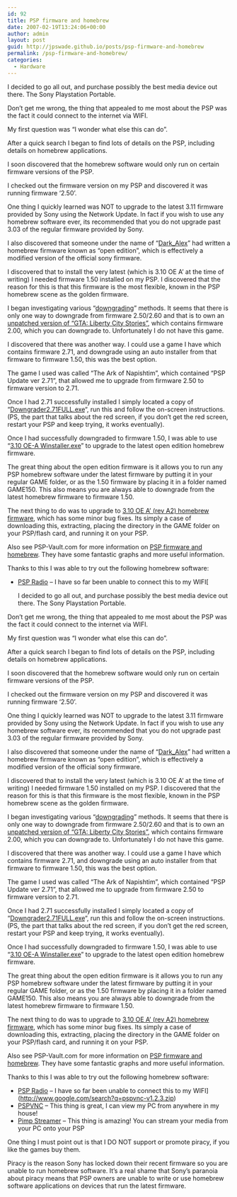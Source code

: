 ```yaml
---
id: 92
title: PSP firmware and homebrew
date: 2007-02-19T13:24:06+00:00
author: admin
layout: post
guid: http://jpswade.github.io/posts/psp-firmware-and-homebrew
permalink: /psp-firmware-and-homebrew/
categories:
  - Hardware
---
```

<p class="lead">
  I decided to go all out, and purchase possibly the best media device out there. The Sony Playstation Portable.
</p>

Don&#8217;t get me wrong, the thing that appealed to me most about the PSP was the fact it could connect to the internet via WIFI.

My first question was &#8220;I wonder what else this can do&#8221;.

After a quick search I began to find lots of details on the PSP, including details on homebrew applications.

I soon discovered that the homebrew software would only run on certain firmware versions of the PSP.

I checked out the firmware version on my PSP and discovered it was running firmware &#8216;2.50&#8217;.

One thing I quickly learned was NOT to upgrade to the latest 3.11 firmware provided by Sony using the Network Update. In fact if you wish to use any homebrew software ever, its recommended that you do not upgrade past 3.03 of the regular firmware provided by Sony.

I also discovered that someone under the name of &#8220;[Dark_Alex](http://www.dark-alex.org/)&#8221; had written a homebrew firmware known as &#8220;open edition&#8221;, which is effectively a modified version of the official sony firmware.

I discovered that to install the very latest (which is 3.10 OE A&#8217; at the time of writing) I needed firmware 1.50 installed on my PSP. I discovered that the reason for this is that this firmware is the most flexible, known in the PSP homebrew scene as the golden firmware.

I began investigating various &#8220;[downgrading](http://www.psp-hacks.com/forums/about17935.html)&#8221; methods. It seems that there is only one way to downgrade from firmware 2.50/2.60 and that is to own an [unpatched version of &#8220;GTA: Liberty City Stories&#8221;](http://web.archive.org/web/20070420180100/http://img223.imageshack.us:80/img223/271/jim420gtaunpatchedqjpreviewthez5.jpg), which contains firmware 2.00, which you can downgrade to. Unfortunately I do not have this game.

I discovered that there was another way. I could use a game I have which contains firmware 2.71, and downgrade using an auto installer from that firmware to firmware 1.50, this was the best option.

The game I used was called &#8220;The Ark of Napishtim&#8221;, which contained &#8220;PSP Update ver 2.71&#8221;, that allowed me to upgrade from firmware 2.50 to firmware version to 2.71.

Once I had 2.71 successfully installed I simply located a copy of &#8220;[Downgrader2.71FULL.exe](http://www.google.com/search?q=Downgrader2.71FULL.exe)&#8220;, run this and follow the on-screen instructions. (PS, the part that talks about the red screen, if you don&#8217;t get the red screen, restart your PSP and keep trying, it works eventually).

Once I had successfully downgraded to firmware 1.50, I was able to use &#8220;[3.10 OE-A Winstaller.exe](http://www.google.com/search?q=3.10+OE-A+Winstaller.exe)&#8221; to upgrade to the latest open edition homebrew firmware.

The great thing about the open edition firmware is it allows you to run any PSP homebrew software under the latest firmware by putting it in your regular GAME folder, or as the 1.50 firmware by placing it in a folder named GAME150. This also means you are always able to downgrade from the latest homebrew firmware to firmware 1.50.

The next thing to do was to upgrade to [3.10 OE A&#8217; (rev A2) homebrew firmware](http://forums.exophase.com/showthread.php?t=434), which has some minor bug fixes. Its simply a case of downloading this, extracting, placing the directory in the GAME folder on your PSP/flash card, and running it on your PSP.

Also see PSP-Vault.com for more information on [PSP firmware and homebrew](http://www.psp-vault.com/module-htmlpages-display-pid-14.psp). They have some fantastic graphs and more useful information.

Thanks to this I was able to try out the following homebrew software:

  * [PSP Radio](http://pspradio.sourceforge.net/) &#8211; I have so far been unable to connect this to my WIFI[<p class="lead">
  I decided to go all out, and purchase possibly the best media device out there. The Sony Playstation Portable.
</p>

Don&#8217;t get me wrong, the thing that appealed to me most about the PSP was the fact it could connect to the internet via WIFI.

My first question was &#8220;I wonder what else this can do&#8221;.

After a quick search I began to find lots of details on the PSP, including details on homebrew applications.

I soon discovered that the homebrew software would only run on certain firmware versions of the PSP.

I checked out the firmware version on my PSP and discovered it was running firmware &#8216;2.50&#8217;.

One thing I quickly learned was NOT to upgrade to the latest 3.11 firmware provided by Sony using the Network Update. In fact if you wish to use any homebrew software ever, its recommended that you do not upgrade past 3.03 of the regular firmware provided by Sony.

I also discovered that someone under the name of &#8220;[Dark_Alex](http://www.dark-alex.org/)&#8221; had written a homebrew firmware known as &#8220;open edition&#8221;, which is effectively a modified version of the official sony firmware.

I discovered that to install the very latest (which is 3.10 OE A&#8217; at the time of writing) I needed firmware 1.50 installed on my PSP. I discovered that the reason for this is that this firmware is the most flexible, known in the PSP homebrew scene as the golden firmware.

I began investigating various &#8220;[downgrading](http://www.psp-hacks.com/forums/about17935.html)&#8221; methods. It seems that there is only one way to downgrade from firmware 2.50/2.60 and that is to own an [unpatched version of &#8220;GTA: Liberty City Stories&#8221;](http://web.archive.org/web/20070420180100/http://img223.imageshack.us:80/img223/271/jim420gtaunpatchedqjpreviewthez5.jpg), which contains firmware 2.00, which you can downgrade to. Unfortunately I do not have this game.

I discovered that there was another way. I could use a game I have which contains firmware 2.71, and downgrade using an auto installer from that firmware to firmware 1.50, this was the best option.

The game I used was called &#8220;The Ark of Napishtim&#8221;, which contained &#8220;PSP Update ver 2.71&#8221;, that allowed me to upgrade from firmware 2.50 to firmware version to 2.71.

Once I had 2.71 successfully installed I simply located a copy of &#8220;[Downgrader2.71FULL.exe](http://www.google.com/search?q=Downgrader2.71FULL.exe)&#8220;, run this and follow the on-screen instructions. (PS, the part that talks about the red screen, if you don&#8217;t get the red screen, restart your PSP and keep trying, it works eventually).

Once I had successfully downgraded to firmware 1.50, I was able to use &#8220;[3.10 OE-A Winstaller.exe](http://www.google.com/search?q=3.10+OE-A+Winstaller.exe)&#8221; to upgrade to the latest open edition homebrew firmware.

The great thing about the open edition firmware is it allows you to run any PSP homebrew software under the latest firmware by putting it in your regular GAME folder, or as the 1.50 firmware by placing it in a folder named GAME150. This also means you are always able to downgrade from the latest homebrew firmware to firmware 1.50.

The next thing to do was to upgrade to [3.10 OE A&#8217; (rev A2) homebrew firmware](http://forums.exophase.com/showthread.php?t=434), which has some minor bug fixes. Its simply a case of downloading this, extracting, placing the directory in the GAME folder on your PSP/flash card, and running it on your PSP.

Also see PSP-Vault.com for more information on [PSP firmware and homebrew](http://www.psp-vault.com/module-htmlpages-display-pid-14.psp). They have some fantastic graphs and more useful information.

Thanks to this I was able to try out the following homebrew software:

  * [PSP Radio](http://pspradio.sourceforge.net/) &#8211; I have so far been unable to connect this to my WIFI](http://www.google.com/search?q=pspvnc-v1.2.3.zip) 
  * [PSPVNC](http://www.google.com/search?q=pspvnc-v1.2.3.zip) &#8211; This thing is great, I can view my PC from anywhere in my house!
  * [Pimp Streamer](http://www.pimpware.org/) &#8211; This thing is amazing! You can stream your media from your PC onto your PSP

One thing I must point out is that I DO NOT support or promote piracy, if you like the games buy them.

Piracy is the reason Sony has locked down their recent firmware so you are unable to run homebrew software. It&#8217;s a real shame that Sony&#8217;s paranoia about piracy means that PSP owners are unable to write or use homebrew software applications on devices that run the latest firmware.
